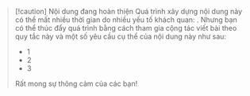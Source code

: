 > [!caution] Nội dung đang hoàn thiện
> Quá trình xây dựng nội dung này có thể mất nhiều thời gian do nhiều yếu tố khách quan: . Nhưng bạn có thể thúc đẩy quá trình bằng cách tham gia cộng tác viết bài theo quy tắc này và một số yêu cầu cụ thể của nội dung này như sau:
> - 1
> - 2
> - 3
> 
> Rất mong sự thông cảm của các bạn!
